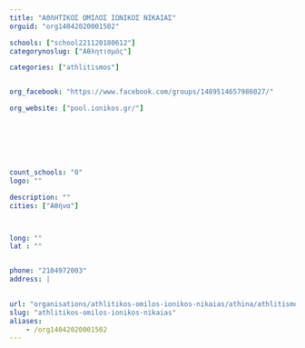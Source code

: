 ```yaml
---
title: "ΑΘΛΗΤΙΚΟΣ ΟΜΙΛΟΣ ΙΩΝΙΚΟΣ ΝΙΚΑΙΑΣ"
orguid: "org14042020001502"

schools: ["school221120180612"]
categorynoslug: ["Αθλητισμός"]

categories: ["athlitismos"]


org_facebook: "https://www.facebook.com/groups/1489514657986027/"

org_website: ["pool.ionikos.gr/"]







count_schools: "0"
logo: ""

description: ""
cities: ["Αθήνα"]



long: ""
lat : ""


phone: "2104972003"
address: |
    

url: "organisations/athlitikos-omilos-ionikos-nikaias/athina/athlitismos"
slug: "athlitikos-omilos-ionikos-nikaias"
aliases:
    - /org14042020001502
---
```



